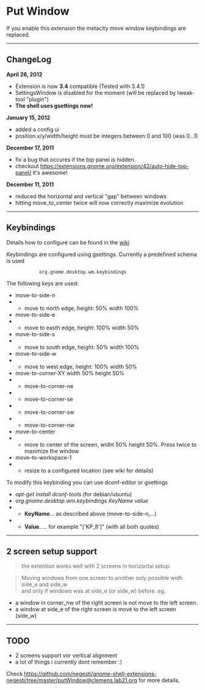 Put Window
==========


If you enable this extension the metacity move window keybindings are
replaced.

- - -

ChangeLog
-------

__April 26, 2012__

 * Extension is now **3.4** compatible (Tested with 3.4.1)
 * SettingsWindow is disabled for the moment (will be replaced by tweak-tool "plugin")
 * **The shell uses gsettings now!**

__January 15, 2012__

 * added a config ui
 * position.x/y/width/height must be integers between 0 and 100 (was 0...1)

__December 17, 2011__

 * fix a bug that occures if the top panel is hidden.
  * checkout https://extensions.gnome.org/extension/42/auto-hide-top-panel/ it's awesome!

__December 11, 2011__

 * reduced the horizontal and vertical "gap" between windows
 * hitting move_to_center twice will now correctly maximize evolution

- - -
Keybindings
-----------

Details how to configure can be found in the [wiki](https://github.com/negesti/gnome-shell-extensions-negesti/wiki)

Keybindings are configured using gsettings. Currently a predefined schema is used

                org.gnome.desktop.wm.keybindings

The following keys are used:

* move-to-side-n
* * move to north edge, height: 50% width 100%
* move-to-side-e
* * move to easth edge, height: 100% width 50%
* move-to-side-s
* * move to south edge, height: 50% width 100%
* move-to-side-w
* * move to west  edge, height: 100% width 50%
* move-to-corner-XY   width 50% height 50%
* * move-to-corner-ne
* * move-to-corner-se
* * move-to-corner-sw
* * move-to-corner-nw
* move-to-center
* * move to center of the screen, widht 50% height 50%. Press twice to maximize the window
* move-to-workspace-1
 * * resize to a configured location (see wiki for details)

To modify this keybinding you can use dconf-editor or gsettings

* *apt-get install dconf-tools* (for debian/ubuntu)
* *org.gnome.desktop.wm.keybindings KeyName value*  
* * **KeyName**... as described above (move-to-side-n,...)  
* * **Value**..... for example "['<Alt>KP_8']" (with all both quotes) 


- - -

2 screen setup support
-------

>  the extention works well with 2 screens in horizontal setup.

>  Moving windows from one screen to another only possible widh side_e and side_w  
  and only if windows was at side_e (or side_w) before. eg.

* a window in corner_nw of the right screen is not move to the left screen.
* a window at side_e of the right screen is move to the left screen (side_w)


- - -
TODO
----

* 2 screens support vor vertical alignment
* a lot of things i currently dont remember :)


Check https://github.com/negesti/gnome-shell-extensions-negesti/tree/master/putWindow@clemens.lab21.org
for more details.
